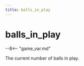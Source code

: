 ```yaml
---
title: balls_in_play
---
```


# balls_in_play


--8<-- "game_var.md"

The current number of balls in play.
